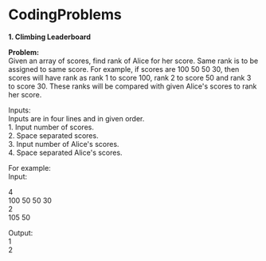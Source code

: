# CodingProblems

<b>1. Climbing Leaderboard</b>

<b>Problem:</b></br>
Given an array of scores, find rank of Alice for her score. Same rank is to be assigned to same score. For example, if scores are 100 50 50 30, then scores will have rank as rank 1 to score 100, rank 2 to score 50 and rank 3 to score 30. These ranks will be compared with given Alice's scores to rank her score.

Inputs:</br>
Inputs are in four lines and in given order. </br>
        1. Input number of scores.</br>
        2. Space separated scores.</br>
        3. Input number of Alice's scores.</br>
        4. Space separated Alice's scores.</br>
        
For example:</br>
Input:</br>

4</br>
100 50 50 30</br>
2</br>
105 50</br>

Output:</br>
1</br>
2

        
   
